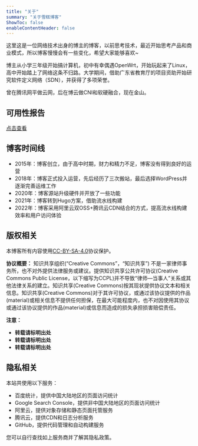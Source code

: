 ```yaml
---
title: "关于"
summary: "关于雪糕博客"
ShowToc: false
enableContentHeader: false
---
```


这里这是一位网络技术出身的博主的博客，以前思考技术，最近开始思考产品和商业模式，所以博客慢慢会有一些变化，希望大家能够喜欢~

博主从小学三年级开始搞计算机，初中有幸偶遇OpenWrt，开始玩起来了Linux，高中开始踏上了网络这条不归路。大学期间，借助广东省教育厅的项目资助开始研究软件定义网络（SDN），并获得了多项荣誉。

曾在腾讯网平做云网，后在博云做CNI和软硬融合，现在金山。

## 可用性报告

[点击查看](https://stats.uptimerobot.com/z6z6KCRrQj)

## 博客时间线

* 2015年：博客创立，由于高中时期，财力和精力不足，博客没有得到良好的运营
* 2018年：博客正式投入运营，先后经历了三次搬站，最后选择WordPress并逐渐完善运维工作
* 2020年：博客源站升级硬件并开放了一些功能
* 2021年：博客转到Hugo方案，借助流水线构建
* 2022年：博客采用阿里云双OSS+腾讯云CDN结合的方式，提高流水线构建效率和用户访问体验

## 版权相关

本博客所有内容使用[CC-BY-SA-4.0](https://creativecommons.org/licenses/by-nc-sa/4.0/deed.zh)协议保护。

**协议概要：** 知识共享组织(“Creative Commons”，“知识共享”) 不是一家律师事务所，也不对外提供法律服务或建议。提供知识共享公共许可协议(Creative Commons Public License，以下缩写为CCPL)并不导致“律师—当事人”关系或其他法律关系的建立。知识共享(Creative Commons)按其现状提供协议文本和相关信息。知识共享(Creative Commons)对于其许可协议，或通过该协议提供的作品(material)或相关信息不提供任何担保，在最大可能程度内，也不对因使用其协议或通过该协议提供的作品(material)或信息而造成的损失承担损害赔偿责任。

**注意：**
* **转载请标明出处**
* **转载请标明出处**
* **转载请标明出处**

## 隐私相关

本站共使用以下服务：

* 百度统计，提供中国大陆地区的页面访问统计
* Google Search Console，提供非中国大陆地区的页面访问统计
* 阿里云，提供对象存储和静态页面托管服务
* 腾讯云，提供CDN和日志分析服务
* GitHub，提供代码管理和自动构建服务

您可以自行查找如上服务商并了解其隐私政策。
